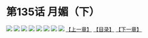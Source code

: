 # 第135话 月媚（下）
![](https://mhpic.xiaomingtaiji.net/comic/D/斗破苍穹拆分版/135话/1.jpg-zymk.middle.webp)
![](https://mhpic.xiaomingtaiji.net/comic/D/斗破苍穹拆分版/135话/2.jpg-zymk.middle.webp)
![](https://mhpic.xiaomingtaiji.net/comic/D/斗破苍穹拆分版/135话/3.jpg-zymk.middle.webp)
![](https://mhpic.xiaomingtaiji.net/comic/D/斗破苍穹拆分版/135话/4.jpg-zymk.middle.webp)
![](https://mhpic.xiaomingtaiji.net/comic/D/斗破苍穹拆分版/135话/5.jpg-zymk.middle.webp)
![](https://mhpic.xiaomingtaiji.net/comic/D/斗破苍穹拆分版/135话/6.jpg-zymk.middle.webp)
![](https://mhpic.xiaomingtaiji.net/comic/D/斗破苍穹拆分版/135话/7.jpg-zymk.middle.webp)
![](https://mhpic.xiaomingtaiji.net/comic/D/斗破苍穹拆分版/135话/8.jpg-zymk.middle.webp)
[【上一章】](./134.md)
[【目录】](./README.md)
[【下一章】](./136.md)
